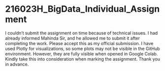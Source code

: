 # 216023H_BigData_Individual_Assignment
I couldn’t submit the assignment on time because of technical issues. I had already informed Mahinda Sir, and he allowed me to submit it after completing the work. Please accept this as my official submission. 
I have used Plotly for visualizations, so some plots may not be visible in the GitHub environment. However, they are fully visible when opened in Google Colab. Kindly take this into consideration when marking the assignment. Thank you in advance.
